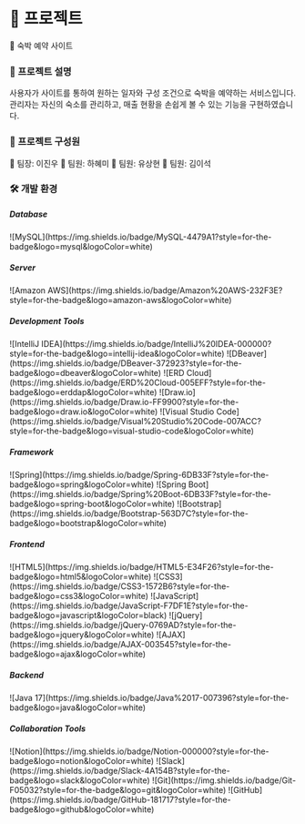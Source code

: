 <h1>🚀 프로젝트</h1>
🏨 숙박 예약 사이트

<h3>📖 프로젝트 설명</h3>
사용자가 사이트를 통하여 원하는 일자와 구성 조건으로 숙박을 예약하는 서비스입니다. 관리자는 자신의 숙소를 관리하고, 매출 현황을 손쉽게 볼 수 있는 기능을 구현하였습니다.

<h3>👥 프로젝트 구성원</h3>
👑 팀장: 이진우
👤 팀원: 하혜미
👤 팀원: 유상현
👤 팀원: 김이석

<h3>🛠 개발 환경</h3>

<h5>Database</h5>
![MySQL](https://img.shields.io/badge/MySQL-4479A1?style=for-the-badge&logo=mysql&logoColor=white)

<h5>Server</h5>
![Amazon AWS](https://img.shields.io/badge/Amazon%20AWS-232F3E?style=for-the-badge&logo=amazon-aws&logoColor=white)

<h5>Development Tools</h5>
![IntelliJ IDEA](https://img.shields.io/badge/IntelliJ%20IDEA-000000?style=for-the-badge&logo=intellij-idea&logoColor=white)
![DBeaver](https://img.shields.io/badge/DBeaver-372923?style=for-the-badge&logo=dbeaver&logoColor=white)
![ERD Cloud](https://img.shields.io/badge/ERD%20Cloud-005EFF?style=for-the-badge&logo=erddap&logoColor=white)
![Draw.io](https://img.shields.io/badge/Draw.io-FF9900?style=for-the-badge&logo=draw.io&logoColor=white)
![Visual Studio Code](https://img.shields.io/badge/Visual%20Studio%20Code-007ACC?style=for-the-badge&logo=visual-studio-code&logoColor=white)

<h5>Framework</h5>
![Spring](https://img.shields.io/badge/Spring-6DB33F?style=for-the-badge&logo=spring&logoColor=white)
![Spring Boot](https://img.shields.io/badge/Spring%20Boot-6DB33F?style=for-the-badge&logo=spring-boot&logoColor=white)
![Bootstrap](https://img.shields.io/badge/Bootstrap-563D7C?style=for-the-badge&logo=bootstrap&logoColor=white)

<h5>Frontend</h5>
![HTML5](https://img.shields.io/badge/HTML5-E34F26?style=for-the-badge&logo=html5&logoColor=white)
![CSS3](https://img.shields.io/badge/CSS3-1572B6?style=for-the-badge&logo=css3&logoColor=white)
![JavaScript](https://img.shields.io/badge/JavaScript-F7DF1E?style=for-the-badge&logo=javascript&logoColor=black)
![jQuery](https://img.shields.io/badge/jQuery-0769AD?style=for-the-badge&logo=jquery&logoColor=white)
![AJAX](https://img.shields.io/badge/AJAX-003545?style=for-the-badge&logo=ajax&logoColor=white)

<h5>Backend</h5>
![Java 17](https://img.shields.io/badge/Java%2017-007396?style=for-the-badge&logo=java&logoColor=white)

<h5>Collaboration Tools</h5>
![Notion](https://img.shields.io/badge/Notion-000000?style=for-the-badge&logo=notion&logoColor=white)
![Slack](https://img.shields.io/badge/Slack-4A154B?style=for-the-badge&logo=slack&logoColor=white)
![Git](https://img.shields.io/badge/Git-F05032?style=for-the-badge&logo=git&logoColor=white)
![GitHub](https://img.shields.io/badge/GitHub-181717?style=for-the-badge&logo=github&logoColor=white)
